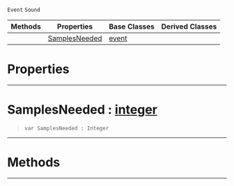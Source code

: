 `Event` `Sound`



|Methods|Properties|Base Classes|Derived Classes|
|---|---|---|---|
| |[ SamplesNeeded](https://github.com/zeroengineteam/ZeroDocs/blob/master/code_reference/class_reference/customaudionodeevent.markdown#samplesneeded-zero-engin)|[event](https://github.com/zeroengineteam/ZeroDocs/blob/master/code_reference/class_reference/event.markdown)| |


 #  Properties


---  
 #  SamplesNeeded : [integer](https://github.com/zeroengineteam/ZeroDocs/blob/master/code_reference/nada_base_types/integer.markdown)

> 
> ``` lang=cpp, name=Nada
> var SamplesNeeded : Integer


---  
 #  Methods


---  
 

 